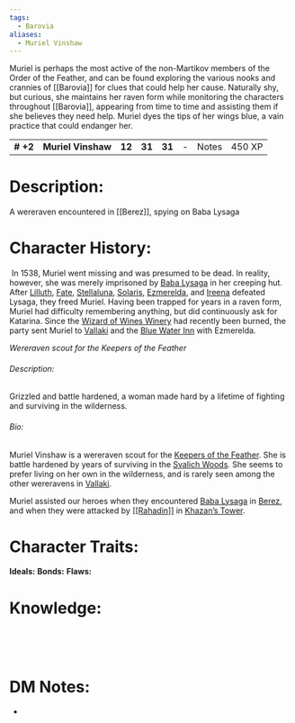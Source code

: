 ```yaml
---
tags:
  - Barovia
aliases:
  - Muriel Vinshaw
---
```

Muriel is perhaps the most active of the non-Martikov members of the Order of the Feather, and can be found exploring the various nooks and crannies of [[Barovia]] for clues that could help her cause. Naturally shy, but curious, she maintains her raven form while monitoring the characters throughout [[Barovia]], appearing from time to time and assisting them if she believes they need help. Muriel dyes the tips of her wings blue, a vain practice that could endanger her.

|           |                    |        |        |        |     |       |        |
|-----------|--------------------|--------|--------|--------|-----|-------|--------|
| **\# +2** | **Muriel Vinshaw** | **12** | **31** | **31** | \-  | Notes | 450 XP |

# **Description:**

A wereraven encountered in [[Berez]], spying on Baba Lysaga
 

# **Character History:**

 In 1538, Muriel went missing and was presumed to be dead. In reality, however, she was merely imprisoned by [Baba Lysaga](https://alberons-mistake.fandom.com/wiki/Baba_Lysaga "Baba Lysaga") in her creeping hut. After [Lilluth](https://alberons-mistake.fandom.com/wiki/Lilluth_Chaemaer "Lilluth Chaemaer"), [Fate](https://alberons-mistake.fandom.com/wiki/Fate "Fate"), [Stellaluna](https://alberons-mistake.fandom.com/wiki/Stellaluna_Silverleaf "Stellaluna Silverleaf"), [Solaris](https://alberons-mistake.fandom.com/wiki/Solaris_Silverleaf "Solaris Silverleaf"), [Ezmerelda](https://alberons-mistake.fandom.com/wiki/Ezmerelda_d%27Avenir "Ezmerelda d'Avenir"), and [Ireena](https://alberons-mistake.fandom.com/wiki/Ireena_Kolyana "Ireena Kolyana") defeated Lysaga, they freed Muriel. Having been trapped for years in a raven form, Muriel had difficulty remembering anything, but did continuously ask for Katarina. Since the [Wizard of Wines Winery](https://alberons-mistake.fandom.com/wiki/Wizard_of_Wines_Winery "Wizard of Wines Winery") had recently been burned, the party sent Muriel to [Vallaki](https://alberons-mistake.fandom.com/wiki/Vallaki "Vallaki") and the [Blue Water Inn](https://alberons-mistake.fandom.com/wiki/Blue_Water_Inn "Blue Water Inn") with Ezmerelda.

_Wereraven scout for the Keepers of the Feather_

###### Description:

Grizzled and battle hardened, a woman made hard by a lifetime of fighting and surviving in the wilderness.

###### Bio:

Muriel Vinshaw is a wereraven scout for the [Keepers of the Feather](https://strahdsbod.obsidianportal.com/wikis/keepers-of-the-feather). She is battle hardened by years of surviving in the [Svalich Woods](https://strahdsbod.obsidianportal.com/wikis/svalich-woods). She seems to prefer living on her own in the wilderness, and is rarely seen among the other wereravens in [Vallaki](https://strahdsbod.obsidianportal.com/wikis/vallaki).

Muriel assisted our heroes when they encountered [Baba Lysaga](https://strahdsbod.obsidianportal.com/characters/baba-lysaga) in [Berez](https://strahdsbod.obsidianportal.com/wikis/ruins-of-berez), and when they were attacked by [[[Rahadin]]](https://strahdsbod.obsidianportal.com/characters/[[rahadin]]) in [Khazan’s Tower](https://strahdsbod.obsidianportal.com/wikis/khazans-tower).

# **Character Traits:** 

**Ideals:**
**Bonds:**
**Flaws:** 

# **Knowledge:**

 
 
 

# **DM Notes:**

-    

